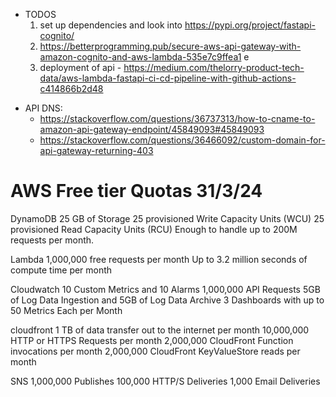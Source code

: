 
- TODOS
  1. set up dependencies and look into https://pypi.org/project/fastapi-cognito/
  2. https://betterprogramming.pub/secure-aws-api-gateway-with-amazon-cognito-and-aws-lambda-535e7c9ffea1
     e
  3. deployment of api - https://medium.com/thelorry-product-tech-data/aws-lambda-fastapi-ci-cd-pipeline-with-github-actions-c414866b2d48


* API DNS:
  - https://stackoverflow.com/questions/36737313/how-to-cname-to-amazon-api-gateway-endpoint/45849093#45849093
  - https://stackoverflow.com/questions/36466092/custom-domain-for-api-gateway-returning-403


# AWS Free tier Quotas 31/3/24

DynamoDB
    25 GB of Storage
    25 provisioned Write Capacity Units (WCU)
    25 provisioned Read Capacity Units (RCU)
    Enough to handle up to 200M requests per month.

Lambda
    1,000,000 free requests per month
    Up to 3.2 million seconds of compute time per month

Cloudwatch
    10 Custom Metrics and 10 Alarms
    1,000,000 API Requests
    5GB of Log Data Ingestion and 5GB of Log Data Archive
    3 Dashboards with up to 50 Metrics Each per Month


cloudfront 
    1 TB of data transfer out to the internet per month
    10,000,000 HTTP or HTTPS Requests per month
    2,000,000 CloudFront Function invocations per month
    2,000,000 CloudFront KeyValueStore reads per month

SNS
    1,000,000 Publishes
    100,000 HTTP/S Deliveries
    1,000 Email Deliveries

